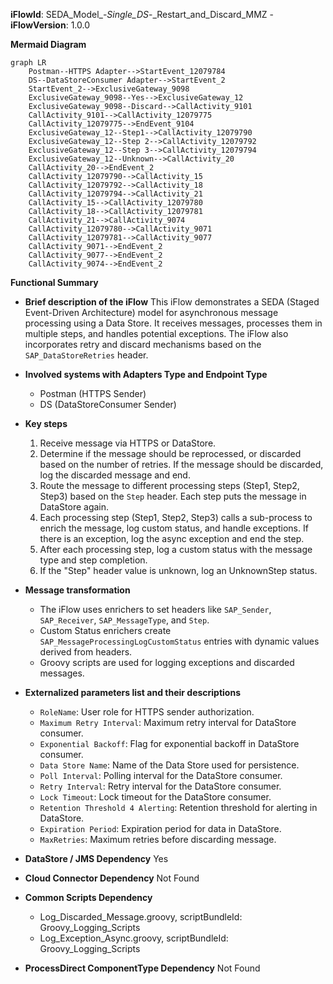 **iFlowId**: SEDA_Model_-_Single_DS_-_Restart_and_Discard_MMZ - **iFlowVersion**: 1.0.0

**Mermaid Diagram**
```mermaid
graph LR
    Postman--HTTPS Adapter-->StartEvent_12079784
    DS--DataStoreConsumer Adapter-->StartEvent_2
    StartEvent_2-->ExclusiveGateway_9098
    ExclusiveGateway_9098--Yes-->ExclusiveGateway_12
    ExclusiveGateway_9098--Discard-->CallActivity_9101
    CallActivity_9101-->CallActivity_12079775
    CallActivity_12079775-->EndEvent_9104
    ExclusiveGateway_12--Step1-->CallActivity_12079790
    ExclusiveGateway_12--Step 2-->CallActivity_12079792
    ExclusiveGateway_12--Step 3-->CallActivity_12079794
    ExclusiveGateway_12--Unknown-->CallActivity_20
    CallActivity_20-->EndEvent_2
    CallActivity_12079790-->CallActivity_15
    CallActivity_12079792-->CallActivity_18
    CallActivity_12079794-->CallActivity_21
    CallActivity_15-->CallActivity_12079780
    CallActivity_18-->CallActivity_12079781
    CallActivity_21-->CallActivity_9074
    CallActivity_12079780-->CallActivity_9071
    CallActivity_12079781-->CallActivity_9077
    CallActivity_9071-->EndEvent_2
    CallActivity_9077-->EndEvent_2
    CallActivity_9074-->EndEvent_2
```

**Functional Summary**
-   **Brief description of the iFlow**
    This iFlow demonstrates a SEDA (Staged Event-Driven Architecture) model for asynchronous message processing using a Data Store. It receives messages, processes them in multiple steps, and handles potential exceptions. The iFlow also incorporates retry and discard mechanisms based on the `SAP_DataStoreRetries` header.

-   **Involved systems with Adapters Type and Endpoint Type**
    -   Postman (HTTPS Sender)
    -   DS (DataStoreConsumer Sender)

-   **Key steps**
    1.  Receive message via HTTPS or DataStore.
    2.  Determine if the message should be reprocessed, or discarded based on the number of retries. If the message should be discarded, log the discarded message and end.
    3.  Route the message to different processing steps (Step1, Step2, Step3) based on the `Step` header. Each step puts the message in DataStore again.
    4.  Each processing step (Step1, Step2, Step3) calls a sub-process to enrich the message, log custom status, and handle exceptions. If there is an exception, log the async exception and end the step.
    5.  After each processing step, log a custom status with the message type and step completion.
    6.  If the "Step" header value is unknown, log an UnknownStep status.

-   **Message transformation**
    -   The iFlow uses enrichers to set headers like `SAP_Sender`, `SAP_Receiver`, `SAP_MessageType`, and `Step`.
    -   Custom Status enrichers create `SAP_MessageProcessingLogCustomStatus` entries with dynamic values derived from headers.
    -   Groovy scripts are used for logging exceptions and discarded messages.

-   **Externalized parameters list and their descriptions**
    -   `RoleName`: User role for HTTPS sender authorization.
    -   `Maximum Retry Interval`: Maximum retry interval for DataStore consumer.
    -   `Exponential Backoff`: Flag for exponential backoff in DataStore consumer.
    -   `Data Store Name`: Name of the Data Store used for persistence.
    -   `Poll Interval`: Polling interval for the DataStore consumer.
    -   `Retry Interval`: Retry interval for the DataStore consumer.
    -   `Lock Timeout`: Lock timeout for the DataStore consumer.
    -   `Retention Threshold 4 Alerting`: Retention threshold for alerting in DataStore.
    -   `Expiration Period`: Expiration period for data in DataStore.
    -   `MaxRetries`: Maximum retries before discarding message.

-   **DataStore / JMS Dependency**
    Yes

-   **Cloud Connector Dependency**
    Not Found

-   **Common Scripts Dependency**
    -   Log_Discarded_Message.groovy, scriptBundleId: Groovy_Logging_Scripts
    -   Log_Exception_Async.groovy, scriptBundleId: Groovy_Logging_Scripts

-   **ProcessDirect ComponentType Dependency**
    Not Found